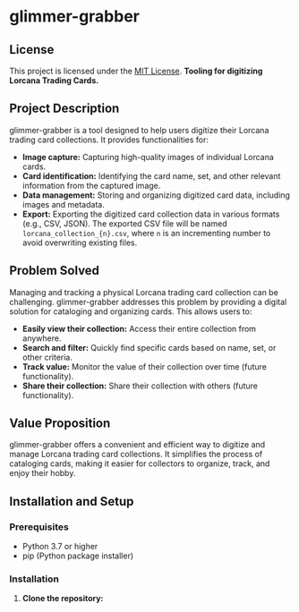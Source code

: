 # glimmer-grabber
## License

This project is licensed under the [MIT License](LICENSE).
**Tooling for digitizing Lorcana Trading Cards.**

## Project Description

glimmer-grabber is a tool designed to help users digitize their Lorcana trading card collections. It provides functionalities for:

- **Image capture:** Capturing high-quality images of individual Lorcana cards.
- **Card identification:** Identifying the card name, set, and other relevant information from the captured image.
- **Data management:** Storing and organizing digitized card data, including images and metadata.
- **Export:** Exporting the digitized card collection data in various formats (e.g., CSV, JSON). The exported CSV file will be named `lorcana_collection_{n}.csv`, where `n` is an incrementing number to avoid overwriting existing files.

## Problem Solved

Managing and tracking a physical Lorcana trading card collection can be challenging. glimmer-grabber addresses this problem by providing a digital solution for cataloging and organizing cards. This allows users to:

- **Easily view their collection:** Access their entire collection from anywhere.
- **Search and filter:** Quickly find specific cards based on name, set, or other criteria.
- **Track value:** Monitor the value of their collection over time (future functionality).
- **Share their collection:** Share their collection with others (future functionality).

## Value Proposition

glimmer-grabber offers a convenient and efficient way to digitize and manage Lorcana trading card collections. It simplifies the process of cataloging cards, making it easier for collectors to organize, track, and enjoy their hobby.

## Installation and Setup

### Prerequisites

- Python 3.7 or higher
- pip (Python package installer)


### Installation

1. **Clone the repository:**
